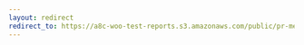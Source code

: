 ```yaml
---
layout: redirect
redirect_to: https://a8c-woo-test-reports.s3.amazonaws.com/public/pr-merge/41824/api/index.html
---
```

